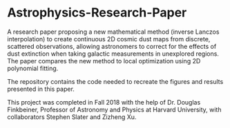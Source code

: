 # Astrophysics-Research-Paper

A research paper proposing a new mathematical method (inverse Lanczos interpolation) to create continuous 2D cosmic dust maps from discrete, scattered observations, allowing astronomers to correct for the effects of dust extinction when taking galactic measurements in unexplored regions. The paper compares the new method to local optimization using 2D polynomial fitting.

The repository contains the code needed to recreate the figures and results presented in this paper.

This project was completed in Fall 2018 with the help of Dr. Douglas Finkbeiner, Professor of Astronomy and Physics at Harvard University, with collaborators Stephen Slater and Zizheng Xu.

